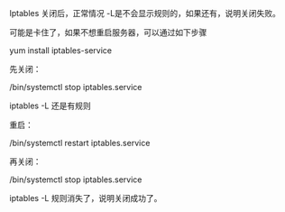 Iptables 关闭后，正常情况 -L是不会显示规则的，如果还有，说明关闭失败。

可能是卡住了，如果不想重启服务器，可以通过如下步骤

yum install iptables-service 

先关闭：

/bin/systemctl stop iptables.service

iptables -L 还是有规则

重启：

/bin/systemctl restart iptables.service

再关闭：

/bin/systemctl stop iptables.service

iptables -L 规则消失了，说明关闭成功了。